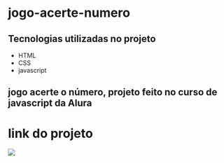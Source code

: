 # jogo-acerte-numero
## Tecnologias utilizadas no projeto
* HTML
* CSS
* javascript
## jogo acerte o número, projeto feito no curso de javascript da Alura
# link do projeto
   <a href="https://anna-hub19.github.io/jogo-acerte-numero/" target="_blank"><img src="https://img.shields.io/badge/-acerte_o_numero-purple?style=for-the-badge&logo=aluraplayo&logoColor=white"></a>
